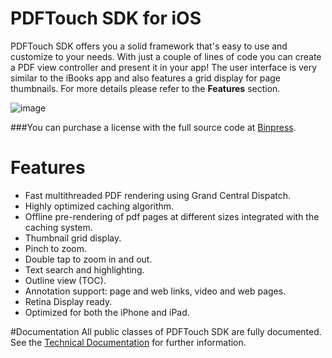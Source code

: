 PDFTouch SDK for iOS
===

PDFTouch SDK offers you a solid framework that's easy to use and customize to your needs. With just a couple of lines of code you can create a PDF view controller and present it in your app! The user interface is very similar to the iBooks app and also features a grid display for page thumbnails. For more details please refer to the **Features** section.

![image](http://dl.dropbox.com/u/1413757/PDFTouch/1.png)

###You can purchase a license with the full source code at [Binpress](http://www.binpress.com/app/pdftouch-sdk-for-ios/859).

# Features

- Fast multithreaded PDF rendering using Grand Central Dispatch.
- Highly optimized caching algorithm.
- Offline pre-rendering of pdf pages at different sizes integrated with the caching system.
- Thumbnail grid display.
- Pinch to zoom.
- Double tap to zoom in and out.
- Text search and highlighting.
- Outline view (TOC).
- Annotation support: page and web links, video and web pages.
- Retina Display ready.
- Optimized for both the iPhone and iPad.

#Documentation
All public classes of PDFTouch SDK are fully documented. See the [Technical Documentation](http://yakamozlabs.com/static/pdftouch/index.html) for further information.